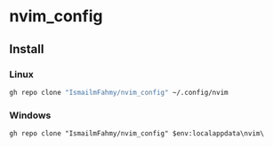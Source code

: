 # nvim_config

## Install
### Linux
```bash
gh repo clone "IsmailmFahmy/nvim_config" ~/.config/nvim
```
### Windows

```pwsh
gh repo clone "IsmailmFahmy/nvim_config" $env:localappdata\nvim\
```
